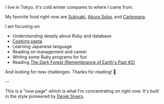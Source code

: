 I live in Tokyo. It's cold winter compares to where I came from.

My favorite food right now are [Sukiyaki](https://en.wikipedia.org/wiki/Sukiyaki), [Abura Soba](https://en.wikipedia.org/wiki/Ramen#Related_dishes), and [Carbonara](https://www.youtube.com/watch?v=3AAdKl1UYZs).

I am focusing on:

- Understanding deeply about Ruby and database
- [Cooking pasta](https://www.youtube.com/user/ChefStefanoBarbato)
- Learning Japanese language
- Reading on management and career
- Writing some Ruby programs for fun
- Reading [The Dark Forest (Remembrance of Earth's Past #2)](https://www.goodreads.com/book/show/23168817-the-dark-forest)

And looking for new challenges. Thanks for reading! :bow:

--

This is a "now page" which is what I'm concentrating on right now. It's built in the style pioneered by [Derek Sivers](https://sivers.org/now).
